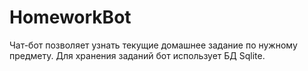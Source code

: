 # HomeworkBot
Чат-бот позволяет узнать текущие домашнее задание по нужному предмету. Для хранения заданий бот использует БД Sqlite. 
